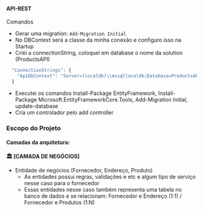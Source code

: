 #### API-REST

Comandos

- Gerar uma migration: `Add-Migration Initial`
- No DBContext será a classe da minha conexão e configuro isso na Startup
- Criei a connectionString, coloquei em database o nome da solution (ProductsAPI)

```javascript
  "ConnectionStrings": {
    "ApiDbContext": "Server=(localdb)\\mssqllocaldb;Database=ProductsAPI;Trusted_Connection=True;MultipleActiveResultSets=true"
  }
```

- Executei os comandos Install-Package EntityFramework, Install-Package Microsoft.EntityFrameworkCore.Tools, Add-Migration Initial, update-database
- Cria um controlador pelo add controller

### Escopo do Projeto

#### Camadas da arquitetura:

**🏛️ [CAMADA DE NEGÓCIOS]**
- Entidade de negócios (Fornecedor, Endereço, Produto)
  - As entidades possui regras, validações e etc e algum tipo de serviço nesse caso para o fornecedor 
  - Essas entidades nesse caso também representa uma tabela no banco de dados e se relacionam: Fornecedor e Endereço (1:1) / Fornecedor e Produtos (1:N)

